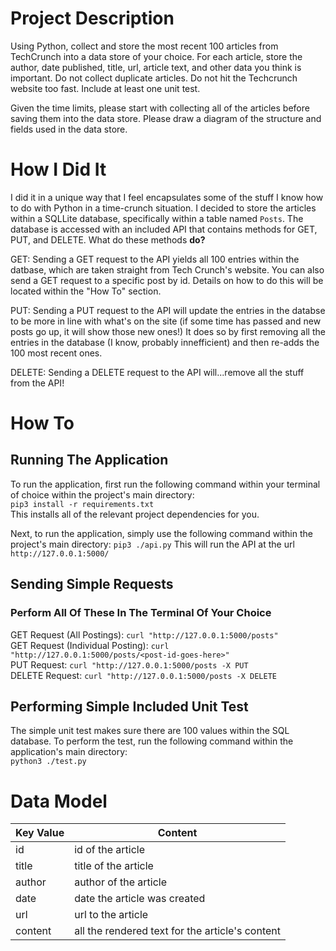 # Project Description 
Using Python, collect and store the most recent 100 articles from TechCrunch into a data store of your choice. For each article, store the author, date published, title, url, article text, and other data you think is important. Do not collect duplicate articles. Do not hit the Techcrunch website too fast. Include at least one unit test. 

Given the time limits, please start with collecting all of the articles before saving them into the data store. Please draw a diagram of the structure and fields used in the data store.


# How I Did It
I did it in a unique way that I feel encapsulates some of the stuff I know how to do with Python in a time-crunch situation.
I decided to store the articles within a SQLLite database, specifically within a table named `Posts`. 
The database is accessed with an included API that contains methods for GET, PUT, and DELETE. 
What do these methods **do?**

GET: Sending a GET request to the API yields all 100 entries within the datbase, which are taken straight from Tech Crunch's website.
You can also send a GET request to a specific post by id. Details on how to do this will be located within the "How To" section.

PUT: Sending a PUT request to the API will update the entries in the databse to be more in line with what's on the site (if some time has passed and new posts go up, it will show those new ones!) It does so by first removing all the entries in the database (I know, probably innefficient) and then re-adds the 100 most recent ones.

DELETE: Sending a DELETE request to the API will...remove all the stuff from the API!

# How To 
## Running The Application
To run the application, first run the following command within your terminal of choice within the project's main directory: </br>
`pip3 install -r requirements.txt` </br>
This installs all of the relevant project dependencies for you. </br>

Next, to run the application, simply use the following command within the project's main directory:
`pip3 ./api.py`
This will run the API at the url `http://127.0.0.1:5000/`

## Sending Simple Requests
### Perform All Of These In The Terminal Of Your Choice
GET Request (All Postings): `curl "http://127.0.0.1:5000/posts"` </br>
GET Request (Individual Posting): `curl "http://127.0.0.1:5000/posts/<post-id-goes-here>"` </br>
PUT Request: `curl "http://127.0.0.1:5000/posts -X PUT`  </br>
DELETE Request: `curl "http://127.0.0.1:5000/posts -X DELETE` 

## Performing Simple Included Unit Test
The simple unit test makes sure there are 100 values within the SQL database.
To perform the test, run the following command within the application's main directory: </br>
`python3 ./test.py`

# Data Model
| Key Value  | Content |
| ------------- | ------------- |
| id  | id of the article  |
| title  | title of the article  |
| author  | author of the article  |
| date  | date the article was created  |
| url  | url to the article  |
| content  | all the rendered text for the article's content  |
